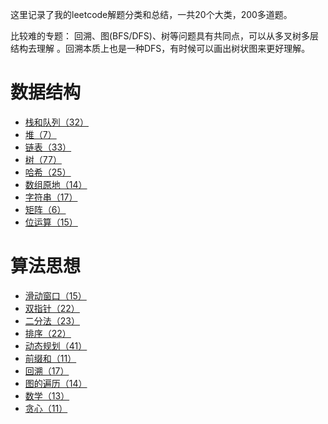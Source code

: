 这里记录了我的leetcode解题分类和总结，一共20个大类，200多道题。

比较难的专题： 回溯、图(BFS/DFS)、树等问题具有共同点，可以从多叉树多层结构去理解 。回溯本质上也是一种DFS，有时候可以画出树状图来更好理解。
# 数据结构

- [栈和队列（32）](./leetcode_content/栈和队列.md)
- [堆（7）](./leetcode_content/堆.md)
- [链表（33）](./leetcode_content/链表.md)
- [树（77）](./leetcode_content/树.md)
- [哈希（25）](./leetcode_content/哈希表.md)
- [数组原地（14）](./leetcode_content/数组原地.md)
- [字符串（17）](./leetcode_content/字符串.md)
- [矩阵（6）](./leetcode_content/二维矩阵.md)
- [位运算（15）](./leetcode_content/位运算.md)


# 算法思想

- [滑动窗口（15）](./leetcode_content/滑动窗口.md)
- [双指针（22）](./leetcode_content/双指针.md)
- [二分法（23）](./leetcode_content/二分法.md)
- [排序（22）](./leetcode_content/排序.md)
- [动态规划（41）](./leetcode_content/动态规划.md)
- [前缀和（11）](./leetcode_content/前缀和.md)
- [回溯（17）](./leetcode_content/回溯.md)
- [图的遍历（14）](./leetcode_content/图的遍历.md)
- [数学（13）](./leetcode_content/数学.md)
- [贪心（11）](./leetcode_content/贪心.md)
